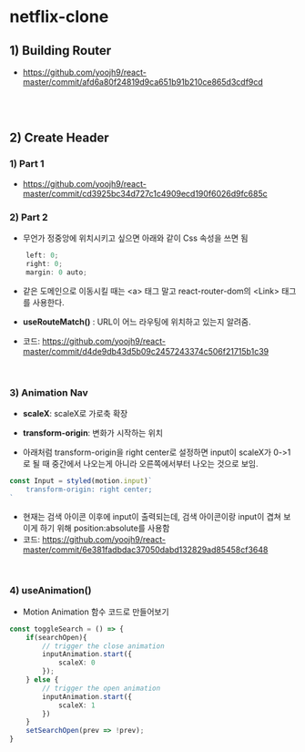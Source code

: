 # netflix-clone

## 1) Building Router

- https://github.com/yoojh9/react-master/commit/afd6a80f24819d9ca651b91b210ce865d3cdf9cd

<br><br>

## 2) Create Header

### 1) Part 1

- https://github.com/yoojh9/react-master/commit/cd3925bc34d727c1c4909ecd190f6026d9fc685c

### 2) Part 2

- 무언가 정중앙에 위치시키고 싶으면 아래와 같이 Css 속성을 쓰면 됨

```TypeScript
    left: 0;
    right: 0;
    margin: 0 auto;
```

- 같은 도메인으로 이동시킬 때는 \<a\> 태그 말고 react-router-dom의 \<Link\> 태그를 사용한다.

- **useRouteMatch()** : URL이 어느 라우팅에 위치하고 있는지 알려줌.

- 코드: https://github.com/yoojh9/react-master/commit/d4de9db43d5b09c2457243374c506f21715b1c39

<br>

### 3) Animation Nav

- **scaleX**: scaleX로 가로축 확장
- **transform-origin**: 변화가 시작하는 위치

- 아래처럼 transform-origin을 right center로 설정하면 input이 scaleX가 0->1로 될 때 중간에서 나오는게 아니라 오른쪽에서부터 나오는 것으로 보임.

```TypeScript
const Input = styled(motion.input)`
    transform-origin: right center;
`
```

- 현재는 검색 아이콘 이후에 input이 출력되는데, 검색 아이콘이랑 input이 겹쳐 보이게 하기 위해 position:absolute를 사용함
- 코드: https://github.com/yoojh9/react-master/commit/6e381fadbdac37050dabd132829ad85458cf3648

<br>

### 4) useAnimation()

- Motion Animation 함수 코드로 만들어보기

```TypeScript
const toggleSearch = () => {
    if(searchOpen){
        // trigger the close animation
        inputAnimation.start({
            scaleX: 0
        });
    } else {
        // trigger the open animation
        inputAnimation.start({
            scaleX: 1
        })
    }
    setSearchOpen(prev => !prev);
}
```
